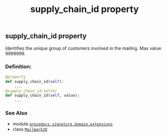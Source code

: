 ﻿---
title: supply_chain_id property
second_title: GroupDocs.Signature for Python via .NET API References
description: 
type: docs
url: /python-net/groupdocs.signature.domain.extensions/mailmark2d/supply_chain_id/
is_root: false
weight: 120
---

## supply_chain_id property


Identifies the unique group of customers involved in the mailing. 
Max value: 9999999.
### Definition:
```python
@property
def supply_chain_id(self):
    ...
@supply_chain_id.setter
def supply_chain_id(self, value):
    ...
```

### See Also
* module [`groupdocs.signature.domain.extensions`](../../)
* class [`Mailmark2D`](/signature/python-net/groupdocs.signature.domain.extensions/mailmark2d)

